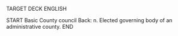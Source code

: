 TARGET DECK
ENGLISH

START
Basic
County council
Back: n. Elected governing body of an administrative county.
END
